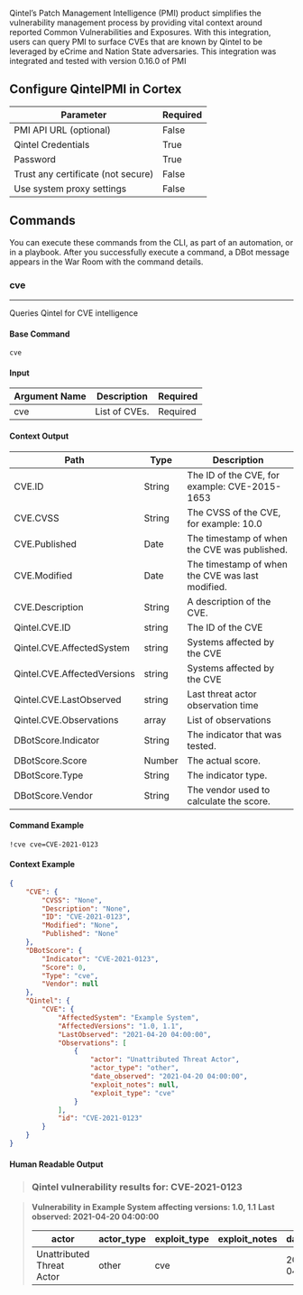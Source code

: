 Qintel’s Patch Management Intelligence (PMI) product simplifies the vulnerability management process by providing vital context around reported Common Vulnerabilities and Exposures. With this integration, users can query PMI to surface CVEs that are known by Qintel to be leveraged by eCrime and Nation State adversaries.
This integration was integrated and tested with version 0.16.0 of PMI

## Configure QintelPMI in Cortex


| **Parameter** | **Required** |
| --- | --- |
| PMI API URL (optional) | False |
| Qintel Credentials | True |
| Password | True |
| Trust any certificate (not secure) | False |
| Use system proxy settings | False |


## Commands

You can execute these commands from the CLI, as part of an automation, or in a playbook.
After you successfully execute a command, a DBot message appears in the War Room with the command details.

### cve

***
Queries Qintel for CVE intelligence


#### Base Command

`cve`

#### Input

| **Argument Name** | **Description** | **Required** |
| --- | --- | --- |
| cve | List of CVEs. | Required | 


#### Context Output

| **Path** | **Type** | **Description** |
| --- | --- | --- |
| CVE.ID | String | The ID of the CVE, for example: CVE-2015-1653 | 
| CVE.CVSS | String | The CVSS of the CVE, for example: 10.0 | 
| CVE.Published | Date | The timestamp of when the CVE was published. | 
| CVE.Modified | Date | The timestamp of when the CVE was last modified. | 
| CVE.Description | String | A description of the CVE. | 
| Qintel.CVE.ID | string | The ID of the CVE | 
| Qintel.CVE.AffectedSystem | string | Systems affected by the CVE | 
| Qintel.CVE.AffectedVersions | string | Systems affected by the CVE | 
| Qintel.CVE.LastObserved | string | Last threat actor observation time | 
| Qintel.CVE.Observations | array | List of observations | 
| DBotScore.Indicator | String | The indicator that was tested. | 
| DBotScore.Score | Number | The actual score. | 
| DBotScore.Type | String | The indicator type. | 
| DBotScore.Vendor | String | The vendor used to calculate the score. | 


#### Command Example

```!cve cve=CVE-2021-0123```

#### Context Example

```json
{
    "CVE": {
        "CVSS": "None",
        "Description": "None",
        "ID": "CVE-2021-0123",
        "Modified": "None",
        "Published": "None"
    },
    "DBotScore": {
        "Indicator": "CVE-2021-0123",
        "Score": 0,
        "Type": "cve",
        "Vendor": null
    },
    "Qintel": {
        "CVE": {
            "AffectedSystem": "Example System",
            "AffectedVersions": "1.0, 1.1",
            "LastObserved": "2021-04-20 04:00:00",
            "Observations": [
                {
                    "actor": "Unattributed Threat Actor",
                    "actor_type": "other",
                    "date_observed": "2021-04-20 04:00:00",
                    "exploit_notes": null,
                    "exploit_type": "cve"
                }
            ],
            "id": "CVE-2021-0123"
        }
    }
}
```

#### Human Readable Output

>### Qintel vulnerability results for: CVE-2021-0123

>**Vulnerability in Example System affecting versions: 1.0, 1.1**
>**Last observed: 2021-04-20 04:00:00**
>
>|actor|actor_type|exploit_type|exploit_notes|date_observed|
>|---|---|---|---|---|
>| Unattributed Threat Actor | other | cve |  | 2021-04-20 04:00:00 |
